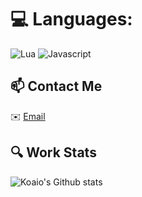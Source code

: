 # 💻 Languages:
![Lua](https://img.shields.io/badge/lua-%232C2D72.svg?style=for-the-badge&logo=lua&logoColor=white)
![Javascript](https://img.shields.io/badge/javascript-%232C2D72.svg?style=for-the-badge&logo=javascript)

## 📫 Contact Me
✉️ [Email](mailto:contactkoaio@gmail.com)

## 🔍 Work Stats
![Koaio's Github stats](https://github-readme-stats.vercel.app/api?username=Koaio&show_icons=true)
